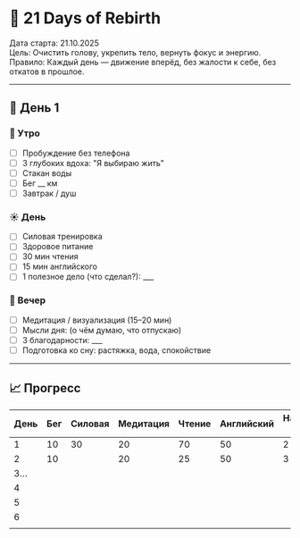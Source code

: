 
# 🧠 21 Days of Rebirth

Дата старта: 21.10.2025  
Цель: Очистить голову, укрепить тело, вернуть фокус и энергию.  
Правило: Каждый день — движение вперёд, без жалости к себе, без откатов в прошлое.

---

## 📅 День 1

### 🌅 Утро
- [ ] Пробуждение без телефона
- [ ] 3 глубоких вдоха: "Я выбираю жить"
- [ ] Стакан воды
- [ ] Бег __ км
- [ ] Завтрак / душ

### ☀️ День
- [ ] Силовая тренировка
- [ ] Здоровое питание
- [ ] 30 мин чтения
- [ ] 15 мин английского
- [ ] 1 полезное дело (что сделал?): ___

### 🌙 Вечер
- [ ] Медитация / визуализация (15–20 мин)
- [ ] Мысли дня: (о чём думаю, что отпускаю)
- [ ] 3 благодарности: ___
- [ ] Подготовка ко сну: растяжка, вода, спокойствие

---

## 📈 Прогресс
| День | Бег | Силовая | Медитация | Чтение | Английский | Настроение (1–5) |
| ---- | --- | ------- | --------- | ------ | ---------- | ---------------- |
| 1    | 10  | 30      | 20        | 70     | 50         | 2                |
| 2    | 10  |         | 20        | 25     | 50         | 3                |
| 3…   |     |         |           |        |            |                  |
| 4    |     |         |           |        |            |                  |
| 5    |     |         |           |        |            |                  |
| 6    |     |         |           |        |            |                  |
|      |     |         |           |        |            |                  |
